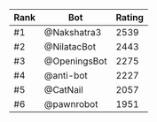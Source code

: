 Rank|Bot|Rating
---|---|---
#1|@Nakshatra3|2539
#2|@NilatacBot|2443
#3|@OpeningsBot|2275
#4|@anti-bot|2227
#5|@CatNail|2057
#6|@pawnrobot|1951
